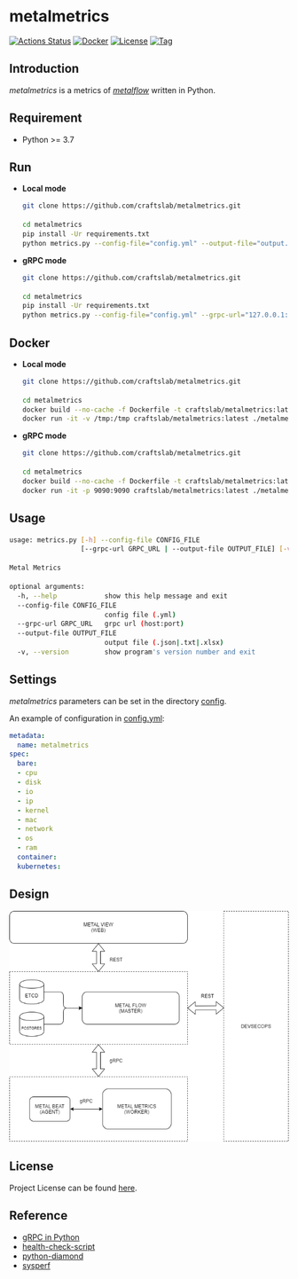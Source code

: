 # metalmetrics

[![Actions Status](https://github.com/craftslab/metalmetrics/workflows/CI/badge.svg?branch=master&event=push)](https://github.com/craftslab/metalmetrics/actions?query=workflow%3ACI)
[![Docker](https://img.shields.io/docker/pulls/craftslab/metalmetrics)](https://hub.docker.com/r/craftslab/metalmetrics)
[![License](https://img.shields.io/github/license/craftslab/metalmetrics.svg?color=brightgreen)](https://github.com/craftslab/metalmetrics/blob/master/LICENSE)
[![Tag](https://img.shields.io/github/tag/craftslab/metalmetrics.svg?color=brightgreen)](https://github.com/craftslab/metalmetrics/tags)



## Introduction

*metalmetrics* is a metrics of *[metalflow](https://github.com/craftslab/metalflow/)* written in Python.



## Requirement

- Python >= 3.7



## Run

- **Local mode**

  ```bash
  git clone https://github.com/craftslab/metalmetrics.git
  
  cd metalmetrics
  pip install -Ur requirements.txt
  python metrics.py --config-file="config.yml" --output-file="output.json"
  ```



- **gRPC mode**

  ```bash
  git clone https://github.com/craftslab/metalmetrics.git
  
  cd metalmetrics
  pip install -Ur requirements.txt
  python metrics.py --config-file="config.yml" --grpc-url="127.0.0.1:9090"
  ```



## Docker

- **Local mode**

  ```bash
  git clone https://github.com/craftslab/metalmetrics.git
  
  cd metalmetrics
  docker build --no-cache -f Dockerfile -t craftslab/metalmetrics:latest .
  docker run -it -v /tmp:/tmp craftslab/metalmetrics:latest ./metalmetrics --config-file="config.yml" --output-file="/tmp/output.json"
  ```



- **gRPC mode**

  ```bash
  git clone https://github.com/craftslab/metalmetrics.git
  
  cd metalmetrics
  docker build --no-cache -f Dockerfile -t craftslab/metalmetrics:latest .
  docker run -it -p 9090:9090 craftslab/metalmetrics:latest ./metalmetrics --config-file="config.yml" --grpc-url="127.0.0.1:9090"
  ```



## Usage

```bash
usage: metrics.py [-h] --config-file CONFIG_FILE
                  [--grpc-url GRPC_URL | --output-file OUTPUT_FILE] [-v]

Metal Metrics

optional arguments:
  -h, --help            show this help message and exit
  --config-file CONFIG_FILE
                        config file (.yml)
  --grpc-url GRPC_URL   grpc url (host:port)
  --output-file OUTPUT_FILE
                        output file (.json|.txt|.xlsx)
  -v, --version         show program's version number and exit
```



## Settings

*metalmetrics* parameters can be set in the directory [config](https://github.com/craftslab/metalmetrics/blob/master/metalmetrics/config).

An example of configuration in [config.yml](https://github.com/craftslab/metalmetrics/blob/master/metalmetrics/config/config.yml):

```yaml
metadata:
  name: metalmetrics
spec:
  bare:
  - cpu
  - disk
  - io
  - ip
  - kernel
  - mac
  - network
  - os
  - ram
  container:
  kubernetes:
```



## Design

![design](design.png)



## License

Project License can be found [here](LICENSE).



## Reference

- [gRPC in Python](https://grpc.io/docs/languages/python/)
- [health-check-script](https://github.com/SimplyLinuxFAQ/health-check-script)
- [python-diamond](https://github.com/python-diamond/Diamond)
- [sysperf](https://github.com/iandk/sysperf)
